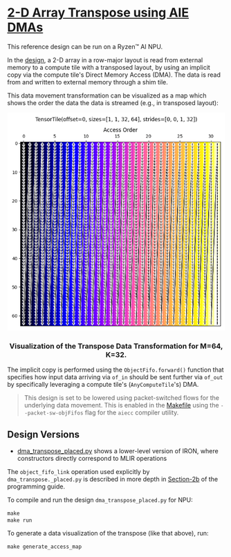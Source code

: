 <!---//===- README.md --------------------------*- Markdown -*-===//
//
// This file is licensed under the Apache License v2.0 with LLVM Exceptions.
// See https://llvm.org/LICENSE.txt for license information.
// SPDX-License-Identifier: Apache-2.0 WITH LLVM-exception
//
// Copyright (C) 2025, Advanced Micro Devices, Inc.
// 
//===----------------------------------------------------------------------===//-->

# <ins> 2-D Array Transpose using AIE DMAs </ins>

This reference design can be run on a Ryzen™ AI NPU.

In the [design](./dma_transpose_placed.py), a 2-D array in a row-major layout is read from external memory to a compute tile with a transposed layout,
by using an implicit copy via the compute tile's Direct Memory Access (DMA). The data is read from and written to external memory through a shim tile.

This data movement transformation can be visualized as a map which shows the order the data the data is streamed (e.g., in transposed layout):
<p align="center">
  <img
    src="transpose_data.png">
    <h3 align="center"> Visualization of the Transpose Data Transformation for M=64, K=32. 
 </h3> 
</p>

The implicit copy is performed using the `ObjectFifo.forward()` function that specifies how input data arriving via `of_in` should be sent further via `of_out` by specifically leveraging a compute tile's (`AnyComputeTile`'s) DMA.

> This design is set to be lowered using packet-switched flows for the underlying data movement. This is enabled in the [Makefile](./Makefile) using the `--packet-sw-objFifos` flag for the `aiecc` compiler utility.

## Design Versions
* [dma_transpose_placed.py](./dma_transpose_placed.py) shows a lower-level version of IRON, where constructors directly correspond to MLIR operations

The `object_fifo_link` operation used explicitly by `dma_transpose._placed.py` is described in more depth in [Section-2b](../../../programming_guide/section-2/section-2b/README.md/#object-fifo-link) of the programming guide.

To compile and run the design `dma_transpose_placed.py` for NPU:
```shell
make
make run
```

To generate a data visualization of the transpose (like that above), run:
```shell
make generate_access_map
```